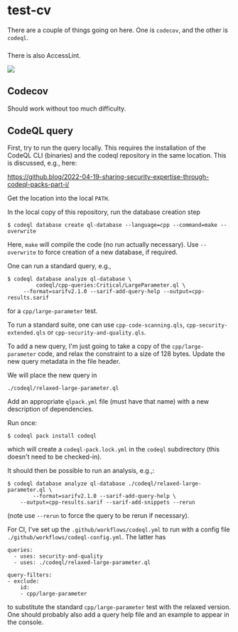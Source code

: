 # test-cv

There are a couple of things going on here. One is `codecov`, and
the other is `codeql`.

###
There is also AccessLint.

<img src="./image.jpg">

## Codecov

Should work without too much difficulty.

## CodeQL query

First, try to run the query locally. This requires the installation of
the CodeQL CLI (binaries) and the codeql repository in the same
location. This is discussed, e.g., here:

https://github.blog/2022-04-19-sharing-security-expertise-through-codeql-packs-part-i/

Get the location into the local `PATH`.

In the local copy of this repository, run the database creation step
```
$ codeql database create ql-database --language=cpp --command=make --overwrite
```
Here, `make` will compile the code (no run actually necessary). Use
`--overwrite` to force creation of a new database, if required.

One can run a standard query, e.g.,
```
$ codeql database analyze ql-database \
         codeql/cpp-queries:Critical/LargeParameter.ql \
	 --format=sarifv2.1.0 --sarif-add-query-help --output=cpp-results.sarif
```
for a `cpp/large-parameter` test.

To run a standard suite, one can use `cpp-code-scanning.qls`,
`cpp-security-extended.qls` or `cpp-security-and-quality.qls`.

To add a new query, I'm just going to take a copy of the `cpp/large-parameter`
code, and relax the constraint to a size of 128 bytes. Update the new query
metadata in the file header.

We will place the new query in
```
./codeql/relaxed-large-parameter.ql
```

Add an appropriate `qlpack.yml` file (must have that name) with a new
description of dependencies.

Run once:
```
$ codeql pack install codeql
```
which will create a `codeql-pack.lock.yml` in the `codeql` subdirectory
(this doesn't need to be checked-in).

It should then be possible to run an analysis, e.g.,:
```
$ codeql database analyze ql-database ./codeql/relaxed-large-parameter.ql \
        --format=sarifv2.1.0 --sarif-add-query-help \
	--output=cpp-results.sarif --sarif-add-snippets --rerun
```
(note use `--rerun` to force the query to be rerun if necessary).


For CI, I've set up the `.github/workflows/codeql.yml` to run with
a config file `./github/workflows/codeql-config.yml`. The latter has
```
queries:
  - uses: security-and-quality
  - uses: ./codeql/relaxed-large-parameter.ql

query-filters:
- exclude:
    id:
    - cpp/large-parameter
```
to substitute the standard `cpp/large-parameter` test with the relaxed
version. One should probably also add a query help file and an example
to appear in the console.

